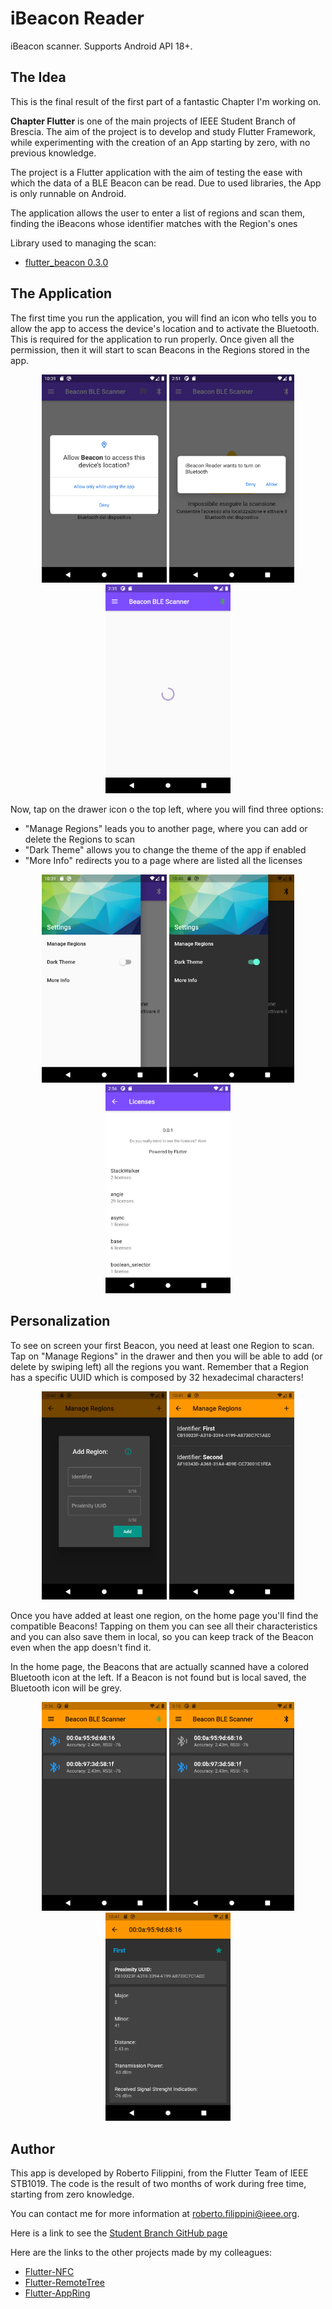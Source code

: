 # iBeacon Reader

iBeacon scanner. Supports Android API 18+.

## The Idea

This is the final result of the first part of a fantastic Chapter I'm working on.

**Chapter Flutter** is one of the main projects of IEEE Student Branch of Brescia. The aim of the project is to develop and study Flutter Framework, 
while experimenting with the creation of an App starting by zero, with no previous knowledge.

The project is a Flutter application with the aim of testing the ease with which the data of a BLE Beacon can be read.
Due to used libraries, the App is only runnable on Android.

The application allows the user to enter a list of regions and scan them, finding the iBeacons whose identifier matches with the Region's ones

Library used to managing the scan:
- [flutter_beacon 0.3.0](https://pub.dev/packages/flutter_beacon)

## The Application

The first time you run the application, you will find an icon who tells you to allow the app to access the device's location and to activate the Bluetooth.
This is required for the application to run properly.
Once given all the permission, then it will start to scan Beacons in the Regions stored in the app. 

<p align=center>
  <img src="screenshots/allowLocation.png" width=200>
  <img src="screenshots/allowBluetooth.png" width=200>
  <img src="screenshots/circularProgress.png" width=200>
</p>

Now, tap on the drawer icon o the top left, where you will find three options:
- "Manage Regions" leads you to another page, where you can add or delete the Regions to scan
- "Dark Theme" allows you to change the theme of the app if enabled
- "More Info" redirects you to a page where are listed all the licenses

<p align=center>
  <img src="screenshots/drawerLight.png" width=200>
  <img src="screenshots/drawerDark.png" width=200>
  <img src="screenshots/licensesPage.png" width=200>
</p>

## Personalization

To see on screen your first Beacon, you need at least one Region to scan.
Tap on "Manage Regions" in the drawer and then you will be able to add (or delete by swiping left) all the regions you want.
Remember that a Region has a specific UUID which is composed by 32 hexadecimal characters!

<p align=center>
  <img src="screenshots/addRegion.png" width=200>
  <img src="screenshots/regionList.png" width=200>
</p>

Once you have added at least one region, on the home page you'll find the compatible Beacons!
Tapping on them you can see all their characteristics and you can also save them in local, so you can keep track of the Beacon even when the app doesn't find it.

In the home page, the Beacons that are actually scanned have a colored Bluetooth icon at the left.
If a Beacon is not found but is local saved, the Bluetooth icon will be grey.

<p align=center>
  <img src="screenshots/homePage.png" width=200>
  <img src="screenshots/homePageWithLocalBeacon.png" width=200>
  <img src="screenshots/beaconPage.png" width=200>
</p>

## Author

This app is developed by Roberto Filippini, from the Flutter Team of IEEE STB1019. The code is the result of two months of work during free time, starting from zero knowledge.

You can contact me for more information at <roberto.filippini@ieee.org>.

Here is a link to see the [Student Branch GitHub page](https://github.com/STB1019)

Here are the links to the other projects made by my colleagues:
- [Flutter-NFC](https://github.com/STB1019/Flutter-NFC)
- [Flutter-RemoteTree](https://github.com/STB1019/Flutter-RemoteTree)
- [Flutter-AppRing](https://github.com/STB1019/Flutter-AppRing)
